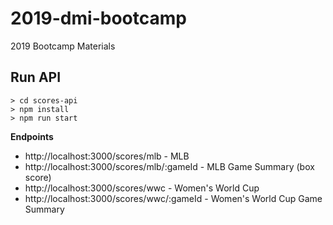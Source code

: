# 2019-dmi-bootcamp
2019 Bootcamp Materials

## Run API
```
> cd scores-api
> npm install
> npm run start
```

**Endpoints**

* http://localhost:3000/scores/mlb - MLB
* http://localhost:3000/scores/mlb/:gameId - MLB Game Summary (box score)
* http://localhost:3000/scores/wwc - Women's World Cup
* http://localhost:3000/scores/wwc/:gameId - Women's World Cup Game Summary
